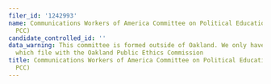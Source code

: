 ```yaml
---
filer_id: '1242993'
name: Communications Workers of America Committee on Political Education (CWA-COPE
  PCC)
candidate_controlled_id: ''
data_warning: This committee is formed outside of Oakland. We only have data on committees
  which file with the Oakland Public Ethics Commission
title: Communications Workers of America Committee on Political Education (CWA-COPE
  PCC)
---
```

